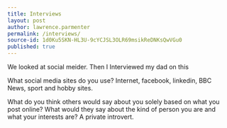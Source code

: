 ```yaml
---
title: Interviews
layout: post
author: lawrence.parmenter
permalink: /interviews/
source-id: 1d0Ku5SKN-HL3U-9cYCJSL3OLR69msikReDNKsQwVGu0
published: true
---
```

We looked at social meider. Then I Interviewed my dad on this

What social media sites do you use? Internet, facebook, linkedin, BBC News, sport and hobby sites.   	

What do you think others would say about you solely based on what you post online? What would they say about the kind of person you are and what your interests are? A private introvert.

